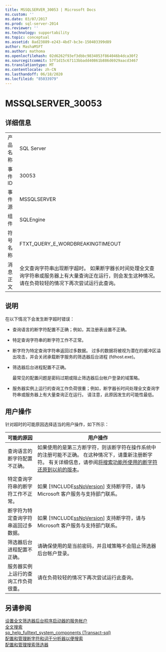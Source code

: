 ```yaml
---
title: MSSQLSERVER_30053 | Microsoft Docs
ms.custom: ''
ms.date: 03/07/2017
ms.prod: sql-server-2014
ms.reviewer: ''
ms.technology: supportability
ms.topic: conceptual
ms.assetid: 8ad23889-e243-4bd7-bc3e-150403399d89
author: MashaMSFT
ms.author: mathoma
ms.openlocfilehash: 02d6262f93ef3dbbc9834053f864046b4dca30f2
ms.sourcegitcommit: 57f1d15c67113bbadd40861b886d6929aacd3467
ms.translationtype: MT
ms.contentlocale: zh-CN
ms.lasthandoff: 06/18/2020
ms.locfileid: "85033979"
---
```

# <a name="mssqlserver_30053"></a>MSSQLSERVER_30053
    
## <a name="details"></a>详细信息  
  
|||  
|-|-|  
|产品名称|SQL Server|  
|事件 ID|30053|  
|事件源|MSSQLSERVER|  
|组件|SQLEngine|  
|符号名称|FTXT_QUERY_E_WORDBREAKINGTIMEOUT|  
|消息正文|全文查询字符串出现断字超时。 如果断字器长时间处理全文查询字符串或服务器上有大量查询正在运行，则会发生这种情况。 请在负荷较轻的情况下再次尝试运行此查询。|  
  
## <a name="explanation"></a>说明  
 在以下情况下会发生断字超时错误：  
  
-   查询语言的断字符配置不正确；例如，其注册表设置不正确。  
  
-   特定查询字符串的断字符工作不正常。  
  
-   断字符为特定查询字符串返回过多数据。 过多的数据将被视为潜在的缓冲区溢出攻击，并会关闭承载断字服务的筛选器后台进程 (fdhost.exe)。  
  
-   筛选器后台进程配置不正确。  
  
     最常见的配置问题是密码过期或阻止筛选器后台帐户登录的域策略。  
  
-   服务器实例上运行的查询工作负荷很重；例如，断字器长时间处理全文查询字符串或服务器上有大量查询正在运行。 请注意，此原因发生的可能性最低。  
  
## <a name="user-action"></a>用户操作  
 针对超时的可能原因选择适当的用户操作，如下所示：  
  
|可能的原因|用户操作|  
|--------------------|-----------------|  
|查询语言的断字符配置不正确。|如果使用的是第三方断字符，则该断字符在操作系统中的注册可能不正确。 在这种情况下，请重新注册断字符。 有关详细信息，请参阅[将搜索功能所使用的断字符还原到以前的版本](../search/revert-the-word-breakers-used-by-search-to-the-previous-version.md)。|  
|特定查询字符串的断字符工作不正常。|如果 [!INCLUDE[ssNoVersion](../../includes/ssnoversion-md.md)] 支持断字符，请与 Microsoft 客户服务与支持部门联系。|  
|断字符为特定查询字符串返回过多数据。|如果 [!INCLUDE[ssNoVersion](../../includes/ssnoversion-md.md)] 支持断字符，请与 Microsoft 客户服务与支持部门联系。|  
|筛选器后台进程配置不正确。|请确保使用的是当前密码，并且域策略不会阻止筛选器后台帐户登录。|  
|服务器实例上运行的查询工作负荷很重。|请在负荷较轻的情况下再次尝试运行此查询。|  
  
## <a name="see-also"></a>另请参阅  
 [设置全文筛选器后台程序启动器的服务帐户](../search/set-the-service-account-for-the-full-text-filter-daemon-launcher.md)   
 [全文搜索](../search/full-text-search.md)   
 [sp_help_fulltext_system_components &#40;Transact-sql&#41;](/sql/relational-databases/system-stored-procedures/sp-help-fulltext-system-components-transact-sql)   
 [配置和管理断字符和词干分析器以便搜索](../search/configure-and-manage-word-breakers-and-stemmers-for-search.md)   
 [配置和管理搜索筛选器](../search/configure-and-manage-filters-for-search.md)  
  
  
